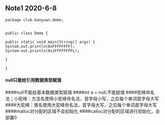 ## Note1 2020-6-8
    package club.banyuan.demo;


    public class Demo {

    public static void main(String[] args) {
    System.out.println(0xFFFFFFFF);
    System.out.println(0x1FFFFFFFFL);

    }

    }
#### null只能给引用数据类型赋值
####null不能给基本数据类型赋值
####int a = null;不能赋值
####驼峰命名法；小驼峰：方法名使用小驼峰命名法，首字母小写，之后每个单词首字母大写
####大驼峰：类名使用大驼峰命名法，首字母大写，之后每个单词首字母大写
####malloc对分配的区域不会初始化
####calloc对分配的区域进行初始化，全部置0
